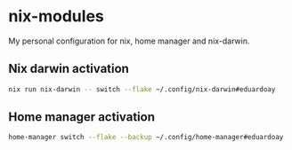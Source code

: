 # nix-modules

My personal configuration for nix, home manager and nix-darwin.

## Nix darwin activation

```bash
nix run nix-darwin -- switch --flake ~/.config/nix-darwin#eduardoay
```

## Home manager activation

```bash
home-manager switch --flake --backup ~/.config/home-manager#eduardoay
```
